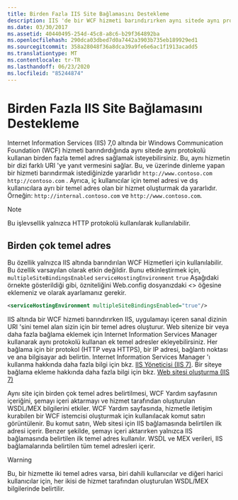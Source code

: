```yaml
---
title: Birden Fazla IIS Site Bağlamasını Destekleme
description: IIS 'de bir WCF hizmeti barındırırken aynı sitede aynı protokolü kullanan birden fazla temel adres sağlamayı öğrenin.
ms.date: 03/30/2017
ms.assetid: 40440495-254d-45c8-a8c6-b29f364892ba
ms.openlocfilehash: 290dca03dbed7d0a7442a3903b735eb189929ed1
ms.sourcegitcommit: 358a28048f36a8dca39a9fe6e6ac1f1913acadd5
ms.translationtype: MT
ms.contentlocale: tr-TR
ms.lasthandoff: 06/23/2020
ms.locfileid: "85244874"
---
```

# <a name="supporting-multiple-iis-site-bindings"></a>Birden Fazla IIS Site Bağlamasını Destekleme
Internet Information Services (IIS) 7,0 altında bir Windows Communication Foundation (WCF) hizmeti barındırdığında aynı sitede aynı protokolü kullanan birden fazla temel adres sağlamak isteyebilirsiniz. Bu, aynı hizmetin bir dizi farklı URI 'ye yanıt vermesini sağlar. Bu, ve üzerinde dinleme yapan bir hizmeti barındırmak istediğinizde yararlıdır `http://www.contoso.com` `http://contoso.com` . Ayrıca, iç kullanıcılar için temel adresi ve dış kullanıcılara ayrı bir temel adres olan bir hizmet oluşturmak da yararlıdır. Örneğin: `http://internal.contoso.com` ve `http://www.contoso.com`.  
  
> [!NOTE]
> Bu işlevsellik yalnızca HTTP protokolü kullanılarak kullanılabilir.  
  
## <a name="multiple-base-addresses"></a>Birden çok temel adres  
 Bu özellik yalnızca IIS altında barındırılan WCF Hizmetleri için kullanılabilir. Bu özellik varsayılan olarak etkin değildir. Bunu etkinleştirmek için, `multipleSiteBindingsEnabled` `serviceHostingEnvironment` `true` Aşağıdaki örnekte gösterildiği gibi, özniteliğini Web.config dosyanızdaki <> öğesine eklemeniz ve olarak ayarlamanız gerekir.  
  
```xml  
<serviceHostingEnvironment multipleSiteBindingsEnabled="true"/>  
```  
  
 IIS altında bir WCF hizmeti barındırırken IIS, uygulamayı içeren sanal dizinin URI 'sini temel alan sizin için bir temel adres oluşturur. Web sitenize bir veya daha fazla bağlama eklemek için Internet Information Services Manager kullanarak aynı protokolü kullanan ek temel adresler ekleyebilirsiniz. Her bağlama için bir protokol (HTTP veya HTTPS), bir IP adresi, bağlantı noktası ve ana bilgisayar adı belirtin. Internet Information Services Manager 'ı kullanma hakkında daha fazla bilgi için bkz. [IIS Yöneticisi (IIS 7)](https://docs.microsoft.com/previous-versions/windows/it-pro/windows-server-2008-R2-and-2008/cc753842(v=ws.10)). Bir siteye bağlama ekleme hakkında daha fazla bilgi için bkz. [Web sitesi oluşturma (IIS 7)](https://docs.microsoft.com/previous-versions/windows/it-pro/windows-server-2008-R2-and-2008/cc772350(v=ws.10))  
  
 Aynı site için birden çok temel adres belirtilmesi, WCF Yardım sayfasının içeriğini, şemayı içeri aktarmayı ve hizmet tarafından oluşturulan WSDL/MEX bilgilerini etkiler. WCF Yardım sayfasında, hizmetle iletişim kurabilen bir WCF istemcisi oluşturmak için kullanılacak komut satırı görüntülenir. Bu komut satırı, Web sitesi için IIS bağlamasında belirtilen ilk adresi içerir. Benzer şekilde, şemayı içeri aktarırken yalnızca IIS bağlamasında belirtilen ilk temel adres kullanılır. WSDL ve MEX verileri, IIS bağlamalarında belirtilen tüm temel adresleri içerir.  
  
> [!WARNING]
> Bu, bir hizmette iki temel adres varsa, biri dahili kullanıcılar ve diğeri harici kullanıcılar için, her ikisi de hizmet tarafından oluşturulan WSDL/MEX bilgilerinde belirtilir.
